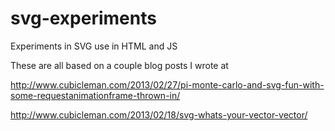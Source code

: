 svg-experiments
===============

Experiments in SVG use in HTML and JS

These are all based on a couple blog posts I wrote at

http://www.cubicleman.com/2013/02/27/pi-monte-carlo-and-svg-fun-with-some-requestanimationframe-thrown-in/

http://www.cubicleman.com/2013/02/18/svg-whats-your-vector-vector/

